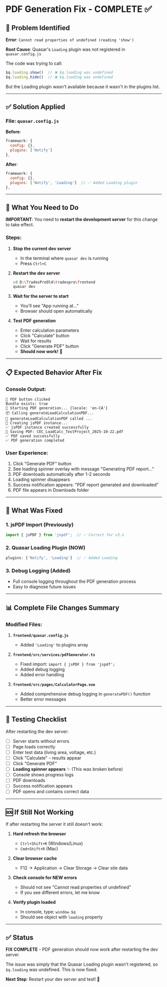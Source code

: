 # PDF Generation Fix - COMPLETE ✅

## 🐛 Problem Identified

**Error**: `Cannot read properties of undefined (reading 'show')`

**Root Cause**: Quasar's `Loading` plugin was not registered in `quasar.config.js`

The code was trying to call:
```javascript
$q.loading.show()  // ❌ $q.loading was undefined
$q.loading.hide()  // ❌ $q.loading was undefined
```

But the Loading plugin wasn't available because it wasn't in the plugins list.

---

## ✅ Solution Applied

### File: `quasar.config.js`

**Before**:
```javascript
framework: {
  config: {},
  plugins: ['Notify']
},
```

**After**:
```javascript
framework: {
  config: {},
  plugins: ['Notify', 'Loading']  // ✅ Added Loading plugin
},
```

---

## 🔄 What You Need to Do

**IMPORTANT**: You need to **restart the development server** for this change to take effect.

### Steps:

1. **Stop the current dev server**
   - In the terminal where `quasar dev` is running
   - Press `Ctrl+C`

2. **Restart the dev server**
   ```bash
   cd D:\TradesProOld\tradespro\frontend
   quasar dev
   ```

3. **Wait for the server to start**
   - You'll see "App running at..."
   - Browser should open automatically

4. **Test PDF generation**
   - Enter calculation parameters
   - Click "Calculate" button
   - Wait for results
   - Click "Generate PDF" button
   - **Should now work!** 🎉

---

## 📋 Expected Behavior After Fix

### Console Output:
```
🔵 PDF button clicked
Bundle exists: true
📄 Starting PDF generation... {locale: 'en-CA'}
📦 Calling generateLoadCalculationPDF...
📄 generateLoadCalculationPDF called ...
📝 Creating jsPDF instance...
✅ jsPDF instance created successfully
💾 Saving PDF: CEC_LoadCalc_TestProject_2025-10-22.pdf
✅ PDF saved successfully
✅ PDF generation completed
```

### User Experience:
1. Click "Generate PDF" button
2. See loading spinner overlay with message "Generating PDF report..."
3. PDF downloads automatically after 1-2 seconds
4. Loading spinner disappears
5. Success notification appears: "PDF report generated and downloaded"
6. PDF file appears in Downloads folder

---

## 🔧 What Was Fixed

### 1. jsPDF Import (Previously)
```typescript
import { jsPDF } from 'jspdf';  // ✅ Correct for v3.x
```

### 2. Quasar Loading Plugin (NOW)
```javascript
plugins: ['Notify', 'Loading']  // ✅ Added Loading
```

### 3. Debug Logging (Added)
- Full console logging throughout the PDF generation process
- Easy to diagnose future issues

---

## 📊 Complete File Changes Summary

### Modified Files:

1. **`frontend/quasar.config.js`**
   - Added `'Loading'` to plugins array

2. **`frontend/src/services/pdfGenerator.ts`**
   - Fixed import: `import { jsPDF } from 'jspdf';`
   - Added debug logging
   - Added error handling

3. **`frontend/src/pages/CalculatorPage.vue`**
   - Added comprehensive debug logging in `generatePDF()` function
   - Better error messages

---

## 🎯 Testing Checklist

After restarting the dev server:

- [ ] Server starts without errors
- [ ] Page loads correctly
- [ ] Enter test data (living area, voltage, etc.)
- [ ] Click "Calculate" - results appear
- [ ] Click "Generate PDF"
- [ ] **Loading spinner appears** ✨ (This was broken before)
- [ ] Console shows progress logs
- [ ] PDF downloads
- [ ] Success notification appears
- [ ] PDF opens and contains correct data

---

## 🆘 If Still Not Working

If after restarting the server it still doesn't work:

1. **Hard refresh the browser**
   - `Ctrl+Shift+R` (Windows/Linux)
   - `Cmd+Shift+R` (Mac)

2. **Clear browser cache**
   - F12 → Application → Clear Storage → Clear site data

3. **Check console for NEW errors**
   - Should not see "Cannot read properties of undefined"
   - If you see different errors, let me know

4. **Verify plugin loaded**
   - In console, type: `window.$q`
   - Should see object with `loading` property

---

## ✅ Status

**FIX COMPLETE** - PDF generation should now work after restarting the dev server.

The issue was simply that the Quasar Loading plugin wasn't registered, so `$q.loading` was undefined. This is now fixed.

**Next Step**: Restart your dev server and test! 🚀


